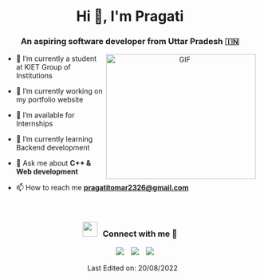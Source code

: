 <h1 align="center">Hi 👋, I'm 
Pragati</a></h1>
<h3 align="center">An aspiring software developer from Uttar Pradesh &#127470;&#127475</h3>

<a target="_blank" align="center">
  <img align="right" top="500" height="250" width="300" alt="GIF" src="https://i.pinimg.com/originals/7f/7f/6f/7f7f6f7e0380576800f637777fa300bd.jpg">
</a>

- 🔭 I’m currently a student at KIET Group of Institutions

- 🌱 I’m currently working on my portfolio website

- 🤝 I’m available for Internships

- 🌱 I’m currently learning Backend development

- 💬 Ask me about **C++ & Web development**

- 📫 How to reach me **pragatitomar2326@gmail.com**
<br/>
<h3 align="center" ><img src="https://media.giphy.com/media/iY8CRBdQXODJSCERIr/giphy.gif" width="30" height="30" style="margin-right: 10px;">Connect with me 🤝 </h3>

<p align="center">

 <div align="center"  class="icons-social" style="margin-left: 10px;">
        <a style="margin-left: 10px;"  target="_blank" href="https://www.linkedin.com/in/pragati-tomar-2500551a0?lipi=urn%3Ali%3Apage%3Ad_flagship3_profile_view_base_contact_details%3Bq7iBm9bESeSEweCcItlwtA%3D%3D">
			<img src="https://img.icons8.com/doodle/40/000000/linkedin--v2.png"></a>
        <a style="margin-left: 10px;" target="_blank" href="https://github.com/PragatiTomar">
		<img src="https://img.icons8.com/doodle/40/000000/github--v1.png"></a>
	<a style="margin-left: 10px;" target="_blank" href="https://www.instagram.com/pragati_23_12/">
			<img src="https://img.icons8.com/doodle/40/000000/instagram-new--v2.png"></a>
		
     

</p>

Last Edited on: 20/08/2022
